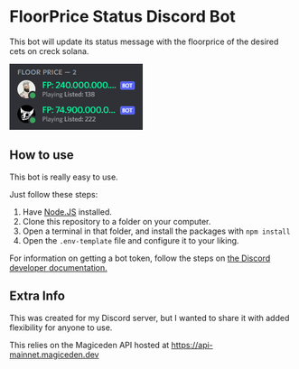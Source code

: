 # FloorPrice Status Discord Bot

This bot will update its status message with the floorprice of the desired cets on creck solana.

![Example bot setup.](https://github.com/risdatamamal/coc-floorprice-status-discord-bot/blob/master/screenshot.png?raw=true)

## How to use

This bot is really easy to use.

Just follow these steps:
1. Have [Node.JS](https://nodejs.org) installed.
2. Clone this repository to a folder on your computer.
3. Open a terminal in that folder, and install the packages with `npm install`
4. Open the `.env-template` file and configure it to your liking.

For information on getting a bot token, follow the steps on [the Discord developer documentation.](https://discordapp.com/developers/docs/intro)

## Extra Info

This was created for my Discord server, but I wanted to share it with added flexibility for anyone to use.

This relies on the Magiceden API hosted at https://api-mainnet.magiceden.dev
